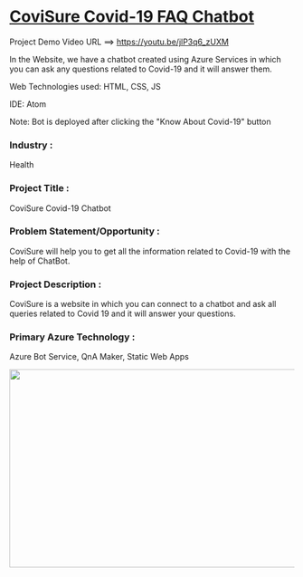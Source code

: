 # <a href="https://polite-sand-0391d1f10.1.azurestaticapps.net/">CoviSure Covid-19 FAQ Chatbot</a>

Project Demo Video URL ==> <a href="https://youtu.be/jlP3q6_zUXM">https://youtu.be/jlP3q6_zUXM</a>

In the Website, we have a chatbot created using Azure Services in which you can ask any questions related to Covid-19 and it will answer them.

Web Technologies used: HTML, CSS, JS

IDE: Atom

Note: Bot is deployed after clicking the "Know About Covid-19" button

### Industry :
Health


### Project Title :
CoviSure Covid-19 Chatbot


### Problem Statement/Opportunity :
CoviSure will help you to get all the information related to Covid-19 with the help of ChatBot.


### Project Description :
CoviSure is a website in which you can connect to a chatbot and ask all queries related to Covid 19 and it will answer your questions.


### Primary Azure Technology :
Azure Bot Service, QnA Maker, Static Web Apps


<a href="https://futurereadytalent.in/"><p align= "center"><img src="https://github.com/ROHAN0011/Microsoft-Future-Ready-Talent-Internship-Project/blob/5ae1e52f4f4236d8ca92ea9189794835ce087467/FRT.jpeg" width="700" height= "350"></p></a>  
